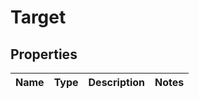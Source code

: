 
# Target

## Properties
Name | Type | Description | Notes
------------ | ------------- | ------------- | -------------



